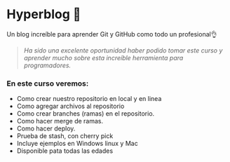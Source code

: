 # Hyperblog 🖤
Un blog increíble para aprender Git y GitHub como todo un profesional👌

> *Ha sido una excelente oportunidad haber podido tomar este curso y aprender mucho sobre esta increíble herramienta para programadores.*

### En este curso veremos:
- Como  crear nuestro repositorio en local y en linea
- Como agregar archivos al repositorio
- Como crear branches (ramas) en el repositorio.
- Como hacer merge de ramas.
- Como hacer deploy.
- Prueba de stash, con cherry pick
- Incluye ejemplos en Windows linux y Mac
- Disponible pata todas las edades
